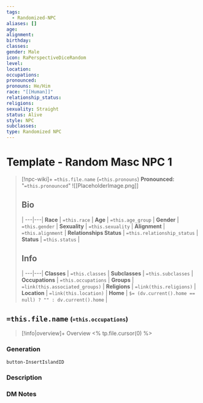 ```yaml
---
tags:
  - Randomized-NPC
aliases: []
age: 
alignment: 
birthday: 
classes: 
gender: Male
icon: RaPerspectiveDiceRandom
level: 
location: 
occupations: 
pronounced: 
pronouns: He/Him
race: "[[Human]]"
relationship_status: 
religions: 
sexuality: Straight
status: Alive
style: NPC
subclasses: 
type: Randomized NPC
---
```


# Template - Random Masc NPC 1

> [!npc-wiki]+ `=this.file.name` (`=this.pronouns`)
> **Pronounced:** "`=this.pronounced`"
> ![[PlaceholderImage.png]]
> ## Bio
>  |
> ---|---|
> **Race** | `=this.race` |
> **Age** | `=this.age_group` |
> **Gender** | `=this.gender` |
> **Sexuality** | `=this.sexuality` |
> **Alignment** | `=this.alignment` |
> **Relationships Status** | `=this.relationship_status` |
> **Status** | `=this.status` |
> ## Info
>  |
> ---|---|
> **Classes** | `=this.classes` |
> **Subclasses** | `=this.subclasses` |
> **Occupations** | `=this.occupations` |
> **Groups** | `=link(this.associated_groups)` |
> **Religions** | `=link(this.religions)` |
> **Location** | `=link(this.location)` |
> **Home** | `$= (dv.current().home == null) ? "" : dv.current().home` |

## **`=this.file.name`** <span style="font-size: medium">(`=this.occupations`)</span>

> [!info|overview]+ Overview
> <% tp.file.cursor(0) %>

### Generation

`button-InsertIslandID`

### Description

### DM Notes
